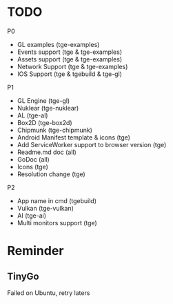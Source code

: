 # TODO
P0
 * GL examples (tge-examples)
 * Events support (tge & tge-examples)
 * Assets support (tge & tge-examples)
 * Network Support (tge & tge-examples)
 * IOS Support (tge & tgebuild & tge-gl)

P1
 * GL Engine (tge-gl)
 * Nuklear (tge-nuklear)
 * AL (tge-al)
 * Box2D (tge-box2d)
 * Chipmunk (tge-chipmunk)
 * Android Manifest template & icons (tge)
 * Add ServiceWorker support to browser version (tge)
 * Readme.md doc (all)
 * GoDoc (all)
 * Icons (tge)
 * Resolution change (tge)
  
P2
 * App name in cmd (tgebuild)
 * Vulkan (tge-vulkan)
 * AI (tge-ai)
 * Multi monitors support (tge)

# Reminder
## TinyGo
Failed on Ubuntu, retry laters

